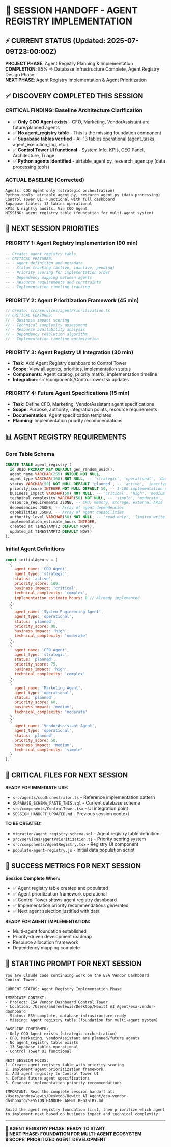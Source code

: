 # 🚨 SESSION HANDOFF - AGENT REGISTRY IMPLEMENTATION

## ⚡ CURRENT STATUS (Updated: 2025-07-09T23:00:00Z)

**PROJECT PHASE**: Agent Registry Planning & Implementation  
**COMPLETION**: 85% → Database Infrastructure Complete, Agent Registry Design Phase  
**NEXT PHASE**: Agent Registry Implementation & Agent Prioritization

## ✅ DISCOVERY COMPLETED THIS SESSION

### **CRITICAL FINDING: Baseline Architecture Clarification**
- ✅ **Only COO Agent exists** - CFO, Marketing, VendorAssistant are future/planned agents
- ✅ **No agent_registry table** - This is the missing foundation component
- ✅ **Supabase tables verified** - All 13 tables operational (agent_tasks, agent_execution_log, etc.)
- ✅ **Control Tower UI functional** - System Info, KPIs, CEO Panel, Architecture, Triage
- ✅ **Python agents identified** - airtable_agent.py, research_agent.py (data processing tools)

### **ACTUAL BASELINE (Corrected)**
```
Agents: COO Agent only (strategic orchestration)
Python tools: airtable_agent.py, research_agent.py (data processing)
Control Tower UI: Functional with full dashboard
Supabase tables: 13 tables operational
KPIs & nightly audits: Via COO Agent
MISSING: agent_registry table (foundation for multi-agent system)
```

## 🎯 NEXT SESSION PRIORITIES

### **PRIORITY 1: Agent Registry Implementation (90 min)**
```sql
-- Create: agent_registry table
-- CRITICAL FEATURES:
-- - Agent definition and metadata
-- - Status tracking (active, inactive, pending)
-- - Priority scoring for implementation order
-- - Dependency mapping between agents
-- - Resource requirements and constraints
-- - Implementation timeline tracking
```

### **PRIORITY 2: Agent Prioritization Framework (45 min)**
```typescript
// Create: src/services/agentPrioritization.ts
// CRITICAL FEATURES:
// - Business impact scoring
// - Technical complexity assessment
// - Resource availability analysis
// - Dependency resolution algorithm
// - Implementation timeline optimization
```

### **PRIORITY 3: Agent Registry UI Integration (30 min)**
- **Task**: Add Agent Registry dashboard to Control Tower
- **Scope**: View all agents, priorities, implementation status
- **Components**: Agent catalog, priority matrix, implementation timeline
- **Integration**: src/components/ControlTower.tsx updates

### **PRIORITY 4: Future Agent Specifications (15 min)**
- **Task**: Define CFO, Marketing, VendorAssistant agent specifications
- **Scope**: Purpose, authority, integration points, resource requirements
- **Documentation**: Agent specification templates
- **Planning**: Implementation priority recommendations

## 📊 AGENT REGISTRY REQUIREMENTS

### **Core Table Schema**
```sql
CREATE TABLE agent_registry (
  id UUID PRIMARY KEY DEFAULT gen_random_uuid(),
  agent_name VARCHAR(255) UNIQUE NOT NULL,
  agent_type VARCHAR(100) NOT NULL, -- 'strategic', 'operational', 'data_processing'
  status VARCHAR(50) NOT NULL DEFAULT 'planned', -- 'active', 'inactive', 'planned', 'deprecated'
  priority_score INTEGER NOT NULL DEFAULT 50, -- 1-100 implementation priority
  business_impact VARCHAR(50) NOT NULL, -- 'critical', 'high', 'medium', 'low'
  technical_complexity VARCHAR(50) NOT NULL, -- 'simple', 'moderate', 'complex', 'very_complex'
  resource_requirements JSONB, -- CPU, memory, storage, external APIs
  dependencies JSONB, -- Array of agent dependencies
  capabilities JSONB, -- Array of agent capabilities
  authority_level VARCHAR(50) NOT NULL, -- 'read_only', 'limited_write', 'full_access'
  implementation_estimate_hours INTEGER,
  created_at TIMESTAMPTZ DEFAULT NOW(),
  updated_at TIMESTAMPTZ DEFAULT NOW()
);
```

### **Initial Agent Definitions**
```javascript
const initialAgents = [
  {
    agent_name: 'COO Agent',
    agent_type: 'strategic',
    status: 'active',
    priority_score: 100,
    business_impact: 'critical',
    technical_complexity: 'complex',
    implementation_estimate_hours: 0 // Already implemented
  },
  {
    agent_name: 'System Engineering Agent',
    agent_type: 'operational',
    status: 'planned',
    priority_score: 90,
    business_impact: 'high',
    technical_complexity: 'moderate'
  },
  {
    agent_name: 'CFO Agent',
    agent_type: 'strategic',
    status: 'planned',
    priority_score: 75,
    business_impact: 'high',
    technical_complexity: 'complex'
  },
  {
    agent_name: 'Marketing Agent',
    agent_type: 'operational',
    status: 'planned',
    priority_score: 60,
    business_impact: 'medium',
    technical_complexity: 'moderate'
  },
  {
    agent_name: 'VendorAssistant Agent',
    agent_type: 'operational',
    status: 'planned',
    priority_score: 50,
    business_impact: 'medium',
    technical_complexity: 'simple'
  }
];
```

## 🔗 CRITICAL FILES FOR NEXT SESSION

**READY FOR IMMEDIATE USE:**
- `src/agents/cooOrchestrator.ts` - Reference implementation pattern
- `SUPABASE_SCHEMA_PASTE_THIS.sql` - Current database schema
- `src/components/ControlTower.tsx` - UI integration point
- `SESSION_HANDOFF_UPDATED.md` - Previous session context

**TO BE CREATED:**
- `migration/agent_registry_schema.sql` - Agent registry table definition
- `src/services/agentPrioritization.ts` - Priority scoring system
- `src/components/AgentRegistry.tsx` - Registry UI component
- `populate-agent-registry.js` - Initial data population script

## 🎯 SUCCESS METRICS FOR NEXT SESSION

**Session Complete When:**
- ✅ Agent registry table created and populated
- ✅ Agent prioritization framework operational
- ✅ Control Tower shows agent registry dashboard
- ✅ Implementation priority recommendations generated
- ✅ Next agent selection justified with data

**READY FOR AGENT IMPLEMENTATION:**
- Multi-agent foundation established
- Priority-driven development roadmap
- Resource allocation framework
- Dependency mapping complete

## 🚀 STARTING PROMPT FOR NEXT SESSION

```
You are Claude Code continuing work on the ESA Vendor Dashboard Control Tower.

CURRENT STATUS: Agent Registry Implementation Phase

IMMEDIATE CONTEXT:
- Project: ESA Vendor Dashboard Control Tower
- Location: /Users/andrewlewis/Desktop/Hewitt AI Agent/esa-vendor-dashboard
- Status: 85% complete, database infrastructure ready
- Missing: Agent registry table (foundation for multi-agent system)

BASELINE CONFIRMED:
- Only COO Agent exists (strategic orchestration)
- CFO, Marketing, VendorAssistant are planned/future agents
- No agent_registry table exists
- 13 Supabase tables operational
- Control Tower UI functional

NEXT SESSION FOCUS:
1. Create agent_registry table with priority scoring
2. Implement agent prioritization framework
3. Add agent registry to Control Tower UI
4. Define future agent specifications
5. Generate implementation priority recommendations

IMPORTANT: Read the complete session handoff at:
/Users/andrewlewis/Desktop/Hewitt AI Agent/esa-vendor-dashboard/SESSION_HANDOFF_AGENT_REGISTRY.md

Build the agent registry foundation first, then prioritize which agent to implement next based on business impact and technical complexity.
```

---

**🎯 AGENT REGISTRY PHASE: READY TO START**  
**🔄 NEXT PHASE: FOUNDATION FOR MULTI-AGENT ECOSYSTEM**  
**🔒 SCOPE: PRIORITIZED AGENT DEVELOPMENT**